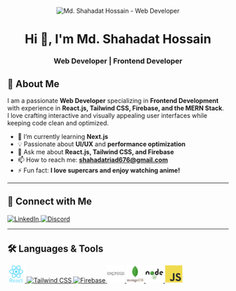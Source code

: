 <p align="center">
  <img src="https://camo.githubusercontent.com/6f927365ba0fec8bd6e97bdcb9837c500515600a8c1bcc100f3c7a5287c6889e/68747470733a2f2f6c66736f6c7574696f6e732e6e65742f77702d636f6e74656e742f75706c6f6164732f323032312f31322f46756c6c2d537461636b2d446576656c6f706d656e742d46656174757265642d496d6167652d4c6576656c466976652d536f6c7574696f6e732e676966" alt="Md. Shahadat Hossain - Web Developer" />
</p>

<h1 align="center">Hi 👋, I'm Md. Shahadat Hossain</h1>
<h3 align="center">Web Developer | Frontend Developer</h3>

## 🚀 About Me  

I am a passionate **Web Developer** specializing in **Frontend Development** with experience in **React.js, Tailwind CSS, Firebase, and the MERN Stack**.  
I love crafting interactive and visually appealing user interfaces while keeping code clean and optimized.  

- 🌱 I’m currently learning **Next.js**  
- 💡 Passionate about **UI/UX** and **performance optimization**  
- 💬 Ask me about **React.js, Tailwind CSS, and Firebase**  
- 📫 How to reach me: **shahadatriad676@gmail.com**  
- ⚡ Fun fact: **I love supercars and enjoy watching anime!**  

---

## 📢 Connect with Me  
<p align="left">
<a href="https://linkedin.com/in/md-s-hossain" target="blank">
  <img align="center" src="https://raw.githubusercontent.com/rahuldkjain/github-profile-readme-generator/master/src/images/icons/Social/linked-in-alt.svg" alt="LinkedIn" height="30" width="40" />
</a>
<a href="https://discord.gg/mr.riyad" target="blank">
  <img align="center" src="https://raw.githubusercontent.com/rahuldkjain/github-profile-readme-generator/master/src/images/icons/Social/discord.svg" alt="Discord" height="30" width="40" />
</a>
</p>

---

## 🛠 Languages & Tools  
<p align="left">
  <a href="https://reactjs.org/" target="_blank" rel="noreferrer">
    <img src="https://raw.githubusercontent.com/devicons/devicon/master/icons/react/react-original-wordmark.svg" alt="React.js" width="40" height="40"/>
  </a>
  <a href="https://tailwindcss.com/" target="_blank" rel="noreferrer">
    <img src="https://www.vectorlogo.zone/logos/tailwindcss/tailwindcss-icon.svg" alt="Tailwind CSS" width="40" height="40"/>
  </a>
  <a href="https://firebase.google.com/" target="_blank" rel="noreferrer">
    <img src="https://www.vectorlogo.zone/logos/firebase/firebase-icon.svg" alt="Firebase" width="40" height="40"/>
  </a>
  <a href="https://expressjs.com" target="_blank" rel="noreferrer">
    <img src="https://raw.githubusercontent.com/devicons/devicon/master/icons/express/express-original-wordmark.svg" alt="Express.js" width="40" height="40"/>
  </a>
  <a href="https://www.mongodb.com/" target="_blank" rel="noreferrer">
    <img src="https://raw.githubusercontent.com/devicons/devicon/master/icons/mongodb/mongodb-original-wordmark.svg" alt="MongoDB" width="40" height="40"/>
  </a>
  <a href="https://nodejs.org" target="_blank" rel="noreferrer">
    <img src="https://raw.githubusercontent.com/devicons/devicon/master/icons/nodejs/nodejs-original-wordmark.svg" alt="Node.js" width="40" height="40"/>
  </a>
  <a href="https://developer.mozilla.org/en-US/docs/Web/JavaScript" target="_blank" rel="noreferrer">
    <img src="https://raw.githubusercontent.com/devicons/devicon/master/icons/javascript/javascript-original.svg" alt="JavaScript" width="40" height="40"/>
  </a>
</p>
